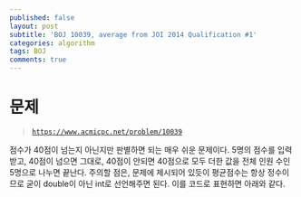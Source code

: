```yaml
---
published: false
layout: post
subtitle: 'BOJ 10039, average from JOI 2014 Qualification #1'
categories: algorithm
tags: BOJ
comments: true
---
```

# 문제
> [`https://www.acmicpc.net/problem/10039`](https://www.acmicpc.net/problem/10039)

점수가 40점이 넘는지 아닌지만 판별하면 되는 매우 쉬운 문제이다. 5명의 점수를 입력 받고, 40점이 넘으면 그대로, 40점이 안되면 40점으로 모두 더한 값을 전체 인원 수인 5명으로 나누면 끝난다. 주의할 점은, 문제에 제시되어 있듯이 평균점수는 항상 정수이므로 굳이 double이 아닌 int로 선언해주면 된다. 이를 코드로 표현하면 아래와 같다.

<script src="https://gist.github.com/sundongkim-dev/23fd6b76e189779d0bab045fad6d6dab.js"></script>